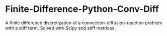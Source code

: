 # Finite-Difference-Python-Conv-Diff

A finite difference discretization of a convection-diffusion-reaction problem with a stiff term.
Solved with Scipy and stiff matrices.
